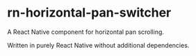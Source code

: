 # rn-horizontal-pan-switcher

A React Native component for horizontal pan scrolling. 

Written in purely React Native without additional dependencies.